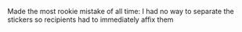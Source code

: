 Made the most rookie mistake of all time: I had no way to separate the stickers so recipients had to immediately affix them

